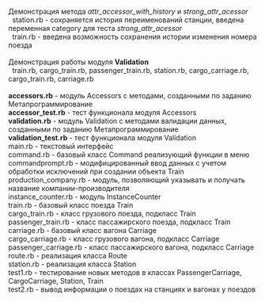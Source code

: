Демонстрация метода *attr_accessor_with_history* и *strong_attr_acessor*\
&nbsp;&nbsp;station.rb - сохраняется история переименований станции, введена переменная category для теста *strong_attr_acessor*\
&nbsp;&nbsp;train.rb - введена возможность сохранения истории изменения номера поезда\
\
Демонстрация работы модуля **Validation**\
&nbsp;&nbsp;train.rb, cargo_train.rb, passenger_train.rb, station.rb, cargo_carriage.rb, cargo_train.rb, carriage.rb\
\
**accessors.rb** - модуль Acсessors с методами, созданными по заданию Метапрограммирование\
**accessor_test.rb** - тест функционала модуля Acсessors\
**validation.rb** - модуль Validation с методами валидации данных, созданными по заданию Метапрограммирование\
**validation_test.rb** - тест функционала модуля Validation\
main.rb - текстовый интерфейс\
command.rb - базовый класс Command реализующий функции в меню\
commandprompt.rb - модифицированный ввод данных с учетом обработки исключений при создании объекта Train\
production_company.rb - модуль, позволяющий указывать и получать название компании-производителя\
instance_counter.rb - модуль InstanceCounter\
train.rb - базовый класс поезда Train\
cargo_train.rb - класс грузового поезда, подкласс Train\
passenger_train.rb - класс пассажирского поезда, подкласс Train\
carriage.rb - базовый класс вагона Carriage\
cargo_carriage.rb - класс грузового вагона, подкласс Carriage\
passenger_carriage.rb - класс пассажирского вагона, подкласс Carriage\
route.rb - реализация класса Route\
station.rb - реализация класса Station\
test1.rb - тестирование новых методов в классах PassengerCarriage, CargoCarriage, Station, Train\
test2.rb - вывод информации о поездах на станциях и вагонах у поездов
